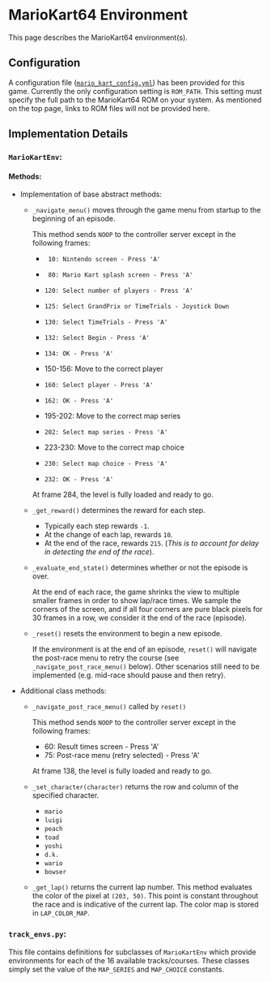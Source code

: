 # MarioKart64 Environment

This page describes the MarioKart64 environment(s).

## Configuration

A configuration file ([`mario_kart_config.yml`](mario_kart_config.yml)) has been provided for this game. Currently the only configuration setting is `ROM_PATH`. This setting must specify the full path to the MarioKart64 ROM on your system. As mentioned on the top page, links to ROM files will not be provided here.

## Implementation Details

### `MarioKartEnv`:

#### Methods:

* Implementation of base abstract methods:
    * `_navigate_menu()` moves through the game menu from startup to the beginning of an episode.

        This method sends `NOOP` to the controller server except in the following frames:
        
        *      10: Nintendo screen - Press 'A'
        *      80: Mario Kart splash screen - Press 'A'
        *     120: Select number of players - Press 'A'
        *     125: Select GrandPrix or TimeTrials - Joystick Down
        *     130: Select TimeTrials - Press 'A'
        *     132: Select Begin - Press 'A'
        *     134: OK - Press 'A'
        * 150-156: Move to the correct player
        *     160: Select player - Press 'A'
        *     162: OK - Press 'A'
        * 195-202: Move to the correct map series
        *     202: Select map series - Press 'A'
        * 223-230: Move to the correct map choice
        *     230: Select map choice - Press 'A'
        *     232: OK - Press 'A'
        
        
        At frame 284, the level is fully loaded and ready to go.

    * `_get_reward()` determines the reward for each step.
        * Typically each step rewards `-1`.
        * At the change of each lap, rewards `10`.
        * At the end of the race, rewards `215`. (*This is to account for delay in detecting the end of the race*).

    * `_evaluate_end_state()` determines whether or not the episode is over.
    
        At the end of each race, the game shrinks the view to   multiple smaller frames in order to show lap/race times.  We sample the corners of the screen, and if all four corners are pure black pixels for 30 frames in a row, we consider it the end of the race (episode).

    * `_reset()` resets the environment to begin a new episode.

        If the environment is at the end of an episode, `reset()` will navigate the post-race menu to retry the course (see `_navigate_post_race_menu()` below). Other scenarios still need to be implemented (e.g. mid-race should pause and then retry).


* Additional class methods:
    * `_navigate_post_race_menu()` called by `reset()`

        This method sends `NOOP` to the controller server except in the following frames:
        * 60: Result times screen - Press 'A'
        * 75: Post-race menu (retry selected) - Press 'A'

        At frame 138, the level is fully loaded and ready to go.

    * `_set_character(character)` returns the row and column of the specified character.
        * `mario`
        * `luigi`
        * `peach`
        * `toad`
        * `yoshi`
        * `d.k.`
        * `wario`
        * `bowser`

    * `_get_lap()` returns the current lap number. This method evaluates the color of the pixel at `(203, 50)`. This point is constant throughout the race and is indicative of the current lap. The color map is stored in `LAP_COLOR_MAP`.


### `track_envs.py`:

This file contains definitions for subclasses of `MarioKartEnv` which provide environments for each of the 16 available tracks/courses. These classes simply set the value of the `MAP_SERIES` and `MAP_CHOICE` constants.

